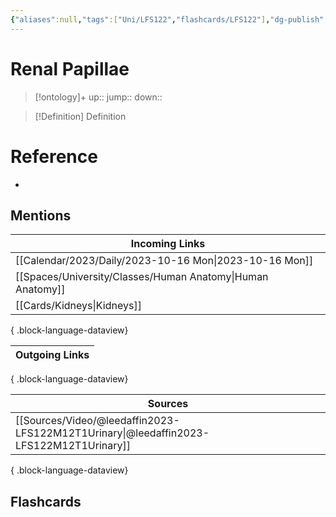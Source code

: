 ```yaml
---
{"aliases":null,"tags":["Uni/LFS122","flashcards/LFS122"],"dg-publish":true,"permalink":"/cards/renal-papillae/","dgPassFrontmatter":true}
---
```


# Renal Papillae

> [!ontology]+
> up:: 
> jump:: 
> down:: 

> [!Definition] Definition

# Reference

- 

## Mentions

| Incoming Links                                                |
| ------------------------------------------------------------- |
| [[Calendar/2023/Daily/2023-10-16 Mon\|2023-10-16 Mon]]     |
| [[Spaces/University/Classes/Human Anatomy\|Human Anatomy]] |
| [[Cards/Kidneys\|Kidneys]]                                 |

{ .block-language-dataview}

| Outgoing Links |
| -------------- |

{ .block-language-dataview}

| Sources                                                                                   |
| ----------------------------------------------------------------------------------------- |
| [[Sources/Video/@leedaffin2023-LFS122M12T1Urinary\|@leedaffin2023-LFS122M12T1Urinary]] |

{ .block-language-dataview}

## Flashcards